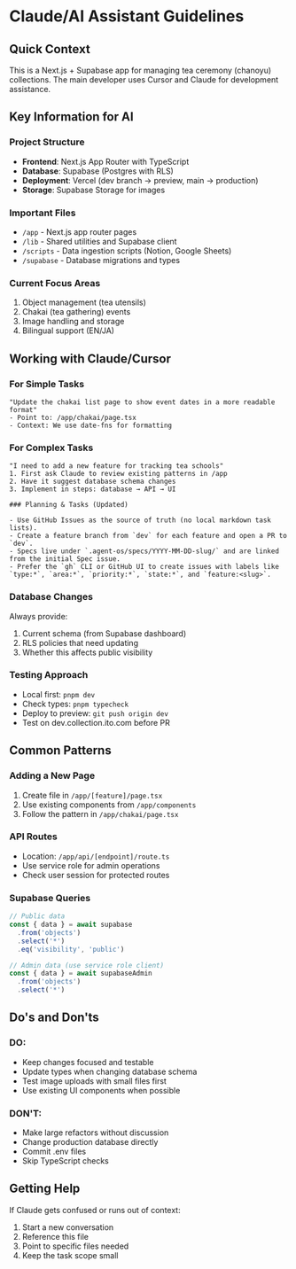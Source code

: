 # Claude/AI Assistant Guidelines

## Quick Context

This is a Next.js + Supabase app for managing tea ceremony (chanoyu) collections. The main developer uses Cursor and Claude for development assistance.

## Key Information for AI

### Project Structure
- **Frontend**: Next.js App Router with TypeScript
- **Database**: Supabase (Postgres with RLS)
- **Deployment**: Vercel (dev branch → preview, main → production)
- **Storage**: Supabase Storage for images

### Important Files
- `/app` - Next.js app router pages
- `/lib` - Shared utilities and Supabase client
- `/scripts` - Data ingestion scripts (Notion, Google Sheets)
- `/supabase` - Database migrations and types

### Current Focus Areas
1. Object management (tea utensils)
2. Chakai (tea gathering) events
3. Image handling and storage
4. Bilingual support (EN/JA)

## Working with Claude/Cursor

### For Simple Tasks
```
"Update the chakai list page to show event dates in a more readable format"
- Point to: /app/chakai/page.tsx
- Context: We use date-fns for formatting
```

### For Complex Tasks
```
"I need to add a new feature for tracking tea schools"
1. First ask Claude to review existing patterns in /app
2. Have it suggest database schema changes
3. Implement in steps: database → API → UI

### Planning & Tasks (Updated)

- Use GitHub Issues as the source of truth (no local markdown task lists).
- Create a feature branch from `dev` for each feature and open a PR to `dev`.
- Specs live under `.agent-os/specs/YYYY-MM-DD-slug/` and are linked from the initial Spec issue.
- Prefer the `gh` CLI or GitHub UI to create issues with labels like `type:*`, `area:*`, `priority:*`, `state:*`, and `feature:<slug>`.
```

### Database Changes
Always provide:
1. Current schema (from Supabase dashboard)
2. RLS policies that need updating
3. Whether this affects public visibility

### Testing Approach
- Local first: `pnpm dev`
- Check types: `pnpm typecheck`
- Deploy to preview: `git push origin dev`
- Test on dev.collection.ito.com before PR

## Common Patterns

### Adding a New Page
1. Create file in `/app/[feature]/page.tsx`
2. Use existing components from `/app/components`
3. Follow the pattern in `/app/chakai/page.tsx`

### API Routes
- Location: `/app/api/[endpoint]/route.ts`
- Use service role for admin operations
- Check user session for protected routes

### Supabase Queries
```typescript
// Public data
const { data } = await supabase
  .from('objects')
  .select('*')
  .eq('visibility', 'public')

// Admin data (use service role client)
const { data } = await supabaseAdmin
  .from('objects')
  .select('*')
```

## Do's and Don'ts

### DO:
- Keep changes focused and testable
- Update types when changing database schema
- Test image uploads with small files first
- Use existing UI components when possible

### DON'T:
- Make large refactors without discussion
- Change production database directly
- Commit .env files
- Skip TypeScript checks

## Getting Help

If Claude gets confused or runs out of context:
1. Start a new conversation
2. Reference this file
3. Point to specific files needed
4. Keep the task scope small
